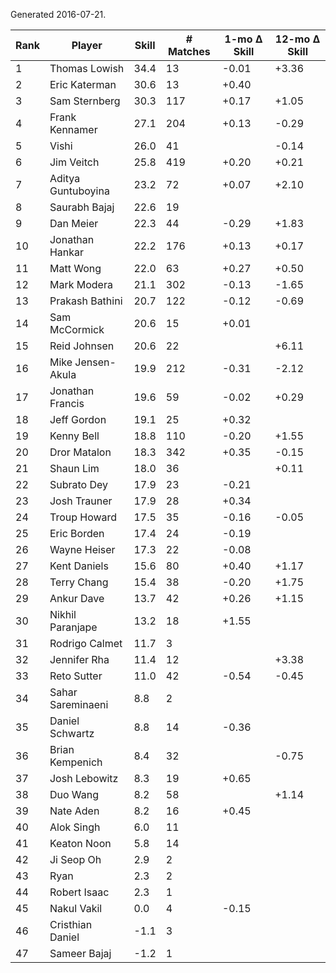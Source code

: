 Generated 2016-07-21.

| Rank | Player             | Skill | # Matches | 1-mo Δ Skill | 12-mo Δ Skill |
|------|--------------------|-------|-----------|--------------|---------------|
|    1 | Thomas Lowish      |  34.4 |        13 |        -0.01 |         +3.36 |
|    2 | Eric Katerman      |  30.6 |        13 |        +0.40 |               |
|    3 | Sam Sternberg      |  30.3 |       117 |        +0.17 |         +1.05 |
|    4 | Frank Kennamer     |  27.1 |       204 |        +0.13 |         -0.29 |
|    5 | Vishi              |  26.0 |        41 |              |         -0.14 |
|    6 | Jim Veitch         |  25.8 |       419 |        +0.20 |         +0.21 |
|    7 | Aditya Guntuboyina |  23.2 |        72 |        +0.07 |         +2.10 |
|    8 | Saurabh Bajaj      |  22.6 |        19 |              |               |
|    9 | Dan Meier          |  22.3 |        44 |        -0.29 |         +1.83 |
|   10 | Jonathan Hankar    |  22.2 |       176 |        +0.13 |         +0.17 |
|   11 | Matt Wong          |  22.0 |        63 |        +0.27 |         +0.50 |
|   12 | Mark Modera        |  21.1 |       302 |        -0.13 |         -1.65 |
|   13 | Prakash Bathini    |  20.7 |       122 |        -0.12 |         -0.69 |
|   14 | Sam McCormick      |  20.6 |        15 |        +0.01 |               |
|   15 | Reid Johnsen       |  20.6 |        22 |              |         +6.11 |
|   16 | Mike Jensen-Akula  |  19.9 |       212 |        -0.31 |         -2.12 |
|   17 | Jonathan Francis   |  19.6 |        59 |        -0.02 |         +0.29 |
|   18 | Jeff Gordon        |  19.1 |        25 |        +0.32 |               |
|   19 | Kenny Bell         |  18.8 |       110 |        -0.20 |         +1.55 |
|   20 | Dror Matalon       |  18.3 |       342 |        +0.35 |         -0.15 |
|   21 | Shaun Lim          |  18.0 |        36 |              |         +0.11 |
|   22 | Subrato Dey        |  17.9 |        23 |        -0.21 |               |
|   23 | Josh Trauner       |  17.9 |        28 |        +0.34 |               |
|   24 | Troup Howard       |  17.5 |        35 |        -0.16 |         -0.05 |
|   25 | Eric Borden        |  17.4 |        24 |        -0.19 |               |
|   26 | Wayne Heiser       |  17.3 |        22 |        -0.08 |               |
|   27 | Kent Daniels       |  15.6 |        80 |        +0.40 |         +1.17 |
|   28 | Terry Chang        |  15.4 |        38 |        -0.20 |         +1.75 |
|   29 | Ankur Dave         |  13.7 |        42 |        +0.26 |         +1.15 |
|   30 | Nikhil Paranjape   |  13.2 |        18 |        +1.55 |               |
|   31 | Rodrigo Calmet     |  11.7 |         3 |              |               |
|   32 | Jennifer Rha       |  11.4 |        12 |              |         +3.38 |
|   33 | Reto Sutter        |  11.0 |        42 |        -0.54 |         -0.45 |
|   34 | Sahar Sareminaeni  |   8.8 |         2 |              |               |
|   35 | Daniel Schwartz    |   8.8 |        14 |        -0.36 |               |
|   36 | Brian Kempenich    |   8.4 |        32 |              |         -0.75 |
|   37 | Josh Lebowitz      |   8.3 |        19 |        +0.65 |               |
|   38 | Duo Wang           |   8.2 |        58 |              |         +1.14 |
|   39 | Nate Aden          |   8.2 |        16 |        +0.45 |               |
|   40 | Alok Singh         |   6.0 |        11 |              |               |
|   41 | Keaton Noon        |   5.8 |        14 |              |               |
|   42 | Ji Seop Oh         |   2.9 |         2 |              |               |
|   43 | Ryan               |   2.3 |         2 |              |               |
|   44 | Robert Isaac       |   2.3 |         1 |              |               |
|   45 | Nakul Vakil        |   0.0 |         4 |        -0.15 |               |
|   46 | Cristhian Daniel   |  -1.1 |         3 |              |               |
|   47 | Sameer Bajaj       |  -1.2 |         1 |              |               |